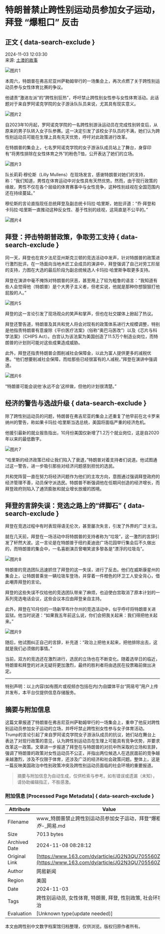 # 特朗普禁止跨性别运动员参加女子运动，拜登 “爆粗口” 反击

## 正文 { data-search-exclude }


2024-11-03 12:03:30  
来源: [土澳的故事](https://www.163.com/dy/media/T1669377407945.html)  

![图片1](https://static.ws.126.net/163/f2e/dy_media/dy_media/static/images/ipLocation.f6d00eb.svg)

本周六，特朗普在弗吉尼亚州萨勒姆举行的一场集会上，再次点燃了关于跨性别运动员参与女性体育比赛的争议。

他谴责“激进左派”的“跨性别狂热”，呼吁禁止跨性别女性参与女性体育活动。此话题对于来自罗阿诺克学院的女子游泳队队员来说，尤其具有现实意义。

![图片2](https://nimg.ws.126.net/?url=http%3A%2F%2Fdingyue.ws.126.net%2F2024%2F1103%2F716bc63ej00smcwkt002cd000rs00iim.jpg&thumbnail=660x2147483647&quality=80&type=jpg)

自2023年10月起，罗阿诺克学院的一名跨性别游泳运动员在完成性别转变后，从原来的男子队转入女子队参赛。这一决定引发了该校女子队员的不满，她们认为跨性别运动员可能在生理上具有先天优势，呼吁对此政策进行改革。

在特朗普的集会上，七名罗阿诺克学院的女子游泳队成员站上了舞台，身穿印有“将男性排除在女性体育之外”的粉色T恤，公开表达了她们的立场。

![图片3](https://nimg.ws.126.net/?url=http%3A%2F%2Fdingyue.ws.126.net%2F2024%2F1103%2F8732b3b0j00smcwkt002nd000rs00iim.jpg&thumbnail=660x2147483647&quality=80&type=jpg)

队长莉莉·穆伦斯（Lilly Mullens）在现场发言，感谢特朗普对她们的支持，称：“我们知道，男性在体育运动中对女性具有天然优势。然而，由于现行政策的缘故，男性不仅在各个层级的体育赛事中与女性竞争，这种性别歧视在全国范围内还在持续蔓延。”

穆伦斯的言论直指现任总统拜登及副总统卡玛拉·哈里斯，她批评道：“乔·拜登和卡玛拉·哈里斯一直推动这种反女性、基于性别的歧视，这简直是不公平的。”

![图片4](https://nimg.ws.126.net/?url=http%3A%2F%2Fdingyue.ws.126.net%2F2024%2F1103%2F6828b2d6j00smcwkt002jd000rs00iim.jpg&thumbnail=660x2147483647&quality=80&type=jpg)

## 拜登：抨击特朗普政策，争取劳工支持 { data-search-exclude }

同一天，拜登也在宾夕法尼亚州斯克兰顿的竞选活动中发声，针对特朗普的政策进行激烈批评。在一场面向当地木匠工会成员的演讲中，拜登强调了自己对劳工阶层的支持，力图在大选的最后阶段为副总统候选人卡玛拉·哈里斯争取更多支持。

拜登在演讲中毫不掩饰对特朗普的厌恶，甚至用上了较为粗鲁的语言：“我知道有些人会觉得他（特朗普）是个大男子主义者，但老实说，他就是那种你想狠狠打他屁股的人。”

![图片5](https://nimg.ws.126.net/?url=http%3A%2F%2Fdingyue.ws.126.net%2F2024%2F1103%2F61bad86bj00smcwkt001wd000rs00fmm.jpg&thumbnail=660x2147483647&quality=80&type=jpg)

拜登的这一言论引发了现场观众的笑声和掌声，但也在社交媒体上掀起了热议。

拜登还警告道，特朗普及其共和党人将会对现有的政策体系进行大规模调整，特别是他指责特朗普有意废除《平价医疗法案》（俗称“奥巴马医改”）以及《芯片与科学法案》（CHIPS Act）。白宫认为该法案为美国创造了11.5万个制造业岗位，而特朗普的计划则可能对这些成果造成威胁。

此外，拜登还指责特朗普企图削减社会保障金，以此为富人提供更多的减税优惠。“他们想要削减社会保障，而给那些已经很富有的人减税，”拜登在演讲中强调道。

![图片6](https://nimg.ws.126.net/?url=http%3A%2F%2Fdingyue.ws.126.net%2F2024%2F1103%2F3ed4c5e3j00smcwkt001id000rs00iim.jpg&thumbnail=660x2147483647&quality=80&type=jpg)

“特朗普可能会说他‘永远不会’这样做，但他的计划很清楚。”

## 经济的警告与选战升级 { data-search-exclude }

除了跨性别运动员的问题，特朗普在弗吉尼亚的集会上还重复了他早前在北卡罗来纳州的警告，称如果卡玛拉·哈里斯当选总统，美国将面临严重的经济危机。

他援引最新的就业报告指出，10月份美国仅新增了1.2万个就业岗位，这是自2020年以来的最低数字。

![图片7](https://nimg.ws.126.net/?url=http%3A%2F%2Fdingyue.ws.126.net%2F2024%2F1103%2F1132b6b9j00smcwkt0016d000ko00dsm.jpg&thumbnail=660x2147483647&quality=80&type=jpg)

“哈里斯的经济政策已经让我们陷入了衰退，”特朗普对着支持者们说道。他试图通过这一警告，进一步吸引那些对经济问题感到担忧的选民。

共和党阵营一直在努力将经济问题作为他们的主攻方向，意图通过强调拜登政府的经济管理不善，动员保守派选民。特朗普不断强调他在任期间创造的经济增长，而拜登政府则陷入了通货膨胀和就业增长放缓的困境。

## 拜登的言辞失误：竞选之路上的“绊脚石” { data-search-exclude }

拜登在竞选过程中有时表现得语无伦次，甚至屡次失言，引发了外界的广泛关注。

就在几天前，拜登在一场活动中将特朗普的支持者称为“垃圾”，这一激烈的言辞引发了轩然大波。这一言论是在特朗普于纽约麦迪逊广场花园举行集会后不久做出的，而特朗普的集会中，一名喜剧演员曾嘲笑波多黎各是“漂浮的垃圾岛”。

![图片8](https://nimg.ws.126.net/?url=http%3A%2F%2Fdingyue.ws.126.net%2F2024%2F1103%2Fa4ec8007j00smcwkt001td000yo00jim.jpg&thumbnail=660x2147483647&quality=80&type=jpg)

特朗普的竞选团队迅速抓住了拜登的这一失误，进行了反击。他们在威斯康星州的集会上，让特朗普乘坐一辆垃圾车登场，并穿着一件橙色的环卫工人安全背心，借此嘲弄拜登的言论。

拜登的这些失误不仅给他的竞选团队带来了麻烦，也迫使白宫取消了原本计划的一系列竞选电话会议，这些会议本应由拜登亲自主持。

此外，拜登在10月份的一场新罕布什尔州的竞选活动中，似乎呼吁将特朗普关进监狱。他当时说道：“如果我五年前这么说，你们会把我关起来：我们得把他关起来。”

![图片9](https://nimg.ws.126.net/?url=http%3A%2F%2Fdingyue.ws.126.net%2F2024%2F1103%2Fd2a14f7aj00smcwkt003qd000zk00nqm.jpg&thumbnail=660x2147483647&quality=80&type=jpg)

随后，他试图纠正自己的言辞，补充道：“政治上把他关起来，把他排除出去，这就是我们必须做的事情。”

当前，双方的竞选还在激烈进行，选民的立场也在不断变化。随着选举日的临近，特朗普和拜登的对决无疑将更加激烈，最终的胜利者将由选民在投票箱前做出决定。

---

特别声明：以上内容(如有图片或视频亦包括在内)为自媒体平台“网易号”用户上传并发布，本平台仅提供信息存储服务。

## 摘要与附加信息

<!-- tcd_abstract -->
这篇文章报道了特朗普在弗吉尼亚州萨勒姆举行的一场集会上，重申了他反对跨性别运动员参加女子运动的立场，并呼吁禁止跨性别女性参与女子体育活动。Trump的言论引起了来自罗阿诺克学院女子游泳队成员的抗议，她们站在舞台上表达了对现行政策的意见，认为跨性别运动员在生理上可能具有竞争优势，并要求改革这一政策。文章进一步报道了拜登在与特朗普的对抗中所采取的立场和言辞，强调了特朗普的政策对女性运动员不公正，并指出两位候选人在选民面前的竞争越来越激烈，涉及不仅限于体育，还涉及广泛的经济和社会政策问题。整体上，这是一篇反映美国政治中性别政策冲突及跨性别运动员面临的社会环境的重要报道。
<!-- tcd_abstract_end -->

> 摘要与附加信息为自动生成，仅供检索与参考。如有错误或遗漏（未知），请协助编辑指正，不胜感激。

### 附加信息 [Processed Page Metadata] { data-search-exclude }

| Attribute       | Value                                  |
|-----------------|----------------------------------------|
| Filename        | www_特朗普禁止跨性别运动员参加女子运动，拜登“爆粗口”_反击乔_-_网易.md                             |
| Size            | 7013 bytes                           |
| Archived Date   | 2024-11-08 08:28:12                             |
| Original Link   | [https://www.163.com/dy/article/JG2N3QU705560ZCW.html](https://www.163.com/dy/article/JG2N3QU705560ZCW.html)                       |
| Author          | 网易新闻                               |
| Region          | 美国                               |
| Date            | 2024-11-03                                 |
| Tags            | 跨性别运动员, 女性体育, 特朗普, 拜登, 性别政策, 社会环境, 美国政治                                 |
| Evaluation            | [Unknown type(update needed)]                                 |
<!-- tcd_table_end -->

本文由跨性别中文数字档案馆归档整理，仅供浏览。版权归原作者所有。
